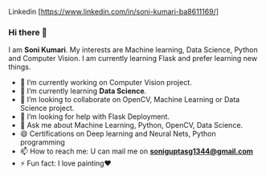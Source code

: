 Linkedin [https://www.linkedin.com/in/soni-kumari-ba8611169/]

### Hi there 👋
 I am **Soni Kumari**. My interests are Machine learning, Data Science, Python and Computer Vision. I am currently learning Flask and prefer learning new things.

- 🔭 I’m currently working on Computer Vision project.
- 🌱 I’m currently learning **Data Science**.
- 👯 I’m looking to collaborate on OpenCV, Machine Learning or Data Science project.
- 🤔 I’m looking for help with Flask Deployment.
- 💬 Ask me about Machine Learning, Python, OpenCV, Data Science.
- :smile: Certifications on Deep learning and Neural Nets, Python programming
- 📫 How to reach me: U can mail me on **soniguptasg1344@gmail.com**
- ⚡ Fun fact: I love painting:heart:
